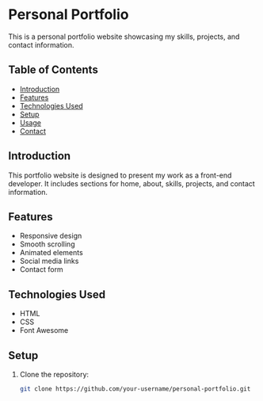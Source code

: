 # Personal Portfolio

This is a personal portfolio website showcasing my skills, projects, and contact information.

## Table of Contents

- [Introduction](#introduction)
- [Features](#features)
- [Technologies Used](#technologies-used)
- [Setup](#setup)
- [Usage](#usage)
- [Contact](#contact)

## Introduction

This portfolio website is designed to present my work as a front-end developer. It includes sections for home, about, skills, projects, and contact information.

## Features

- Responsive design
- Smooth scrolling
- Animated elements
- Social media links
- Contact form

## Technologies Used

- HTML
- CSS
- Font Awesome

## Setup

1. Clone the repository:
   ```sh
   git clone https://github.com/your-username/personal-portfolio.git